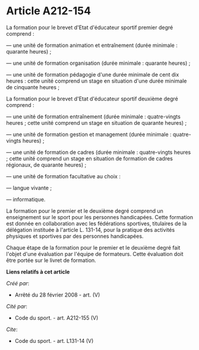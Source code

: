 # Article A212-154

La formation pour le brevet d'Etat d'éducateur sportif premier degré comprend : 

― une unité de formation animation et entraînement (durée minimale : quarante heures) ; 

― une unité de formation organisation (durée minimale : quarante heures) ; 

― une unité de formation pédagogie d'une durée minimale de cent dix heures : cette unité comprend un stage en situation d'une
durée minimale de cinquante heures ; 

La formation pour le brevet d'Etat d'éducateur sportif deuxième degré comprend : 

― une unité de formation entraînement (durée minimale : quatre-vingts heures ; cette unité comprend un stage en situation de
quarante heures) ; 

― une unité de formation gestion et management (durée minimale : quatre-vingts heures) ; 

― une unité de formation de cadres (durée minimale : quatre-vingts heures ; cette unité comprend un stage en situation de
formation de cadres régionaux, de quarante heures) ; 

― une unité de formation facultative au choix : 

― langue vivante ; 

― informatique. 

La formation pour le premier et le deuxième degré comprend un enseignement sur le sport pour les personnes handicapées. Cette
formation est donnée en collaboration avec les fédérations sportives, titulaires de la délégation instituée à l'article L.
131-14, pour la pratique des activités physiques et sportives par des personnes handicapées. 

Chaque étape de la formation pour le premier et le deuxième degré fait l'objet d'une évaluation par l'équipe de formateurs.
Cette évaluation doit être portée sur le livret de formation.

**Liens relatifs à cet article**

_Créé par_:

  - Arrêté du 28 février 2008 - art. (V)

_Cité par_:

  - Code du sport. - art. A212-155 (V)

_Cite_:

  - Code du sport. - art. L131-14 (V)
